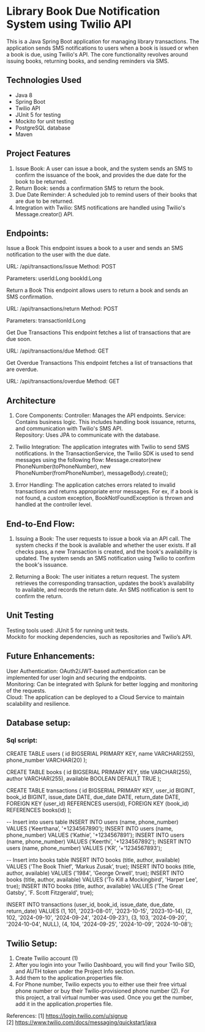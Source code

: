# Library Book Due Notification System using Twilio API

This is a Java Spring Boot application for managing library transactions. The application sends SMS notifications to users when a book is issued or when a book is due, using Twilio's API. The core functionality revolves around issuing books, returning books, and sending reminders via SMS.

## Technologies Used
* Java 8
* Spring Boot
* Twilio API
* JUnit 5 for testing
* Mockito for unit testing
* PostgreSQL database
* Maven
  
## Project Features
1. Issue Book: A user can issue a book, and the system sends an SMS to confirm the issuance of the book, and provides the due date for the book to be returned.
2. Return Book: sends a confirmation SMS to return the book.
3. Due Date Reminder: A scheduled job to remind users of their books that are due to be returned.
4. Integration with Twilio: SMS notifications are handled using Twilio's Message.creator() API.

## Endpoints:
Issue a Book
This endpoint issues a book to a user and sends an SMS notification to the user with the due date.

URL: /api/transactions/issue
Method: POST

Parameters:
userId:Long
bookId:Long

Return a Book
This endpoint allows users to return a book and sends an SMS confirmation.

URL: /api/transactions/return
Method: POST

Parameters:
transactionId:Long

Get Due Transactions
This endpoint fetches a list of transactions that are due soon.

URL: /api/transactions/due
Method: GET

Get Overdue Transactions
This endpoint fetches a list of transactions that are overdue.

URL: /api/transactions/overdue
Method: GET 

## Architecture

1. Core Components:
   Controller: Manages the API endpoints.
   Service: Contains business logic. This includes handling book issuance, returns, and communication with Twilio's SMS API.  
   Repository: Uses JPA to communicate with the database.  

2. Twilio Integration:
   The application integrates with Twilio to send SMS notifications. In the TransactionService, the Twilio SDK is used to send messages using the following flow:
   Message.creator(new PhoneNumber(toPhoneNumber), new PhoneNumber(fromPhoneNumber), messageBody).create();

3. Error Handling:
   The application catches errors related to invalid transactions and returns appropriate error messages.
   For ex, if a book is not found, a custom exception, BookNotFoundException is thrown and handled at the controller level.

## End-to-End Flow:

1. Issuing a Book:
The user requests to issue a book via an API call.
The system checks if the book is available and whether the user exists.
If all checks pass, a new Transaction is created, and the book's availability is updated.
The system sends an SMS notification using Twilio to confirm the book's issuance.

2. Returning a Book:
The user initiates a return request.
The system retrieves the corresponding transaction, updates the book’s availability to available, and records the return date.
An SMS notification is sent to confirm the return.

## Unit Testing
Testing tools used:
JUnit 5 for running unit tests.  
Mockito for mocking dependencies, such as repositories and Twilio’s API.  

## Future Enhancements:
User Authentication: OAuth2/JWT-based authentication can be implemented for user login and securing the endpoints.  
Monitoring: Can be integrated with Splunk for better logging and monitoring of the requests.  
Cloud: The application can be deployed to a Cloud Service to maintain scalability and resilience.

## Database setup:
### Sql script:

CREATE TABLE users (
    id BIGSERIAL PRIMARY KEY,
    name VARCHAR(255),
    phone_number VARCHAR(20) 
);

CREATE TABLE books (
    id BIGSERIAL PRIMARY KEY,
    title VARCHAR(255),
    author VARCHAR(255),
    available BOOLEAN DEFAULT TRUE
);

CREATE TABLE transactions (
    id BIGSERIAL PRIMARY KEY,
    user_id BIGINT,
    book_id BIGINT,
    issue_date DATE,
    due_date DATE,
    return_date DATE,
    FOREIGN KEY (user_id) REFERENCES users(id),
    FOREIGN KEY (book_id) REFERENCES books(id)
);


-- Insert into users table
INSERT INTO users (name, phone_number) VALUES (‘Keerthana’, '+1234567890');
INSERT INTO users (name, phone_number) VALUES (‘Kathie’, '+1234567891');
INSERT INTO users (name, phone_number) VALUES (‘Keerthi’, '+1234567892');
INSERT INTO users (name, phone_number) VALUES (‘KR’, ‘+’1234567893');


-- Insert into books table
INSERT INTO books (title, author, available) VALUES ('The Book Thief’, ‘Markus Zusak’, true);
INSERT INTO books (title, author, available) VALUES ('1984', 'George Orwell', true);
INSERT INTO books (title, author, available) VALUES ('To Kill a Mockingbird', 'Harper Lee', true);
INSERT INTO books (title, author, available) VALUES ('The Great Gatsby', 'F. Scott Fitzgerald', true);

INSERT INTO transactions (user_id, book_id, issue_date, due_date, return_date) VALUES 
(1, 101, '2023-08-01', '2023-10-15', ’2023-10-14),
(2, 102, '2024-09-10', '2024-09-24', '2024-09-23'), 
(3, 103, '2024-09-20', '2024-10-04', NULL), 
(4, 104, '2024-09-25', '2024-10-09', '2024-10-08'); 

## Twilio Setup:

1) Create Twilio account (1)
2) After you login into your Twilio Dashboard, you will find your Twilio SID, and AUTH token under the Project Info section.
3) Add them to the application.properties file.
4) For Phone number, Twilio expects you to either use their free virtual phone number or buy their Twilio-provisioned phone number (2).
   For this project, a trail virtual number was used. Once you get the number, add it in the application.properties file.

References:
[1] https://login.twilio.com/u/signup  
[2] https://www.twilio.com/docs/messaging/quickstart/java






